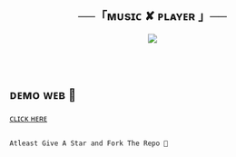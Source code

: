 <h2 align="center">
    ──「ᴍᴜsɪᴄ ✘ ᴘʟᴀʏᴇʀ 」──
</h2><p align="center">

  
<p align="center">
  <img src="https://github.com/xMalitha/Music-Player/blob/main/img/1.jpg" >


<br><br>

## ᴅᴇᴍᴏ ᴡᴇʙ  💝

[ᴄʟɪᴄᴋ ʜᴇʀᴇ](https://xmalitha.github.io/Music-Player/) 

```
  
Atleast Give A Star and Fork The Repo 🖤
  
```

